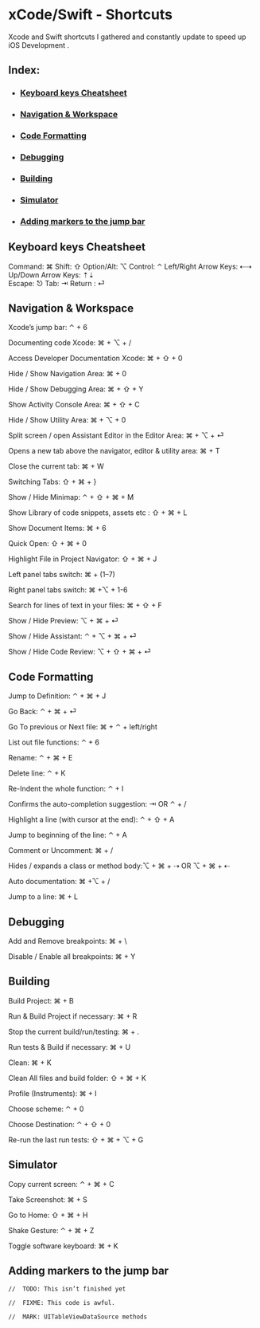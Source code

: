 # xCode/Swift - Shortcuts
Xcode and Swift shortcuts I gathered and constantly update to speed up iOS Development .


## Index:

- ### [Keyboard keys Cheatsheet](#keyboard-keys-cheatsheet)
- ### [Navigation & Workspace](#Navigation-&-Workspace)
- ### [Code Formatting](#Code-Formatting)
- ### [Debugging](#Debugging)
- ### [Building](#Building)
- ### [Simulator](#Simulator)
- ### [Adding markers to the jump bar](#Adding-markers-to-the-jump-bar)


## Keyboard keys Cheatsheet

Command: ⌘ 
Shift: ⇧ 
Option/Alt: ⌥
Control: ⌃ 
Left/Right Arrow Keys: ⇠⇢     
Up/Down Arrow Keys: ⇡⇣     
Escape: ⎋ 
Tab: ⇥
Return : ⏎


## Navigation & Workspace

Xcode’s jump bar: ⌃  + 6

Documenting code Xcode: ⌘ + ⌥ + /

Access Developer Documentation Xcode: ⌘ + ⇧ + 0

Hide / Show Navigation Area: ⌘ + 0

Hide / Show Debugging Area: ⌘ + ⇧ + Y

Show Activity Console Area: ⌘ + ⇧ + C

Hide / Show Utility Area: ⌘ + ⌥ + 0

Split screen / open Assistant Editor in the Editor Area: ⌘ + ⌥ + ⏎

Opens a new tab above the navigator, editor & utility area: ⌘ + T

Close the current tab: ⌘ + W

Switching Tabs: ⇧ + ⌘ + }

Show / Hide Minimap: ⌃ + ⇧ + ⌘ + M

Show Library of code snippets, assets etc : ⇧ + ⌘ + L

Show Document Items: ⌘ + 6

Quick Open: ⇧ + ⌘ + 0

Highlight File in Project Navigator: ⇧ + ⌘ + J

Left panel tabs switch: ⌘ + (1–7)

Right panel tabs switch: ⌘ +⌥ + 1-6

Search for lines of text in your files: ⌘ + ⇧ + F

Show / Hide Preview: ⌥ + ⌘ + ⏎

Show / Hide Assistant: ⌃ + ⌥ + ⌘ + ⏎

Show / Hide Code Review: ⌥ + ⇧ + ⌘ + ⏎


## Code Formatting

Jump to Definition: ⌃ + ⌘ + J

Go Back: ⌃ + ⌘ + ⏎

Go To previous or Next file: ⌘ + ⌃ + left/right

List out file functions: ⌃ + 6

Rename: ⌃ + ⌘ + E

Delete line: ⌃ + K

Re-Indent the whole function: ⌃ + I

Confirms the auto-completion suggestion: ⇥ OR ⌃ + /

Highlight a line (with cursor at the end):  ⌃ + ⇧ + A

Jump to beginning of the line: ⌃ + A

Comment or Uncomment: ⌘ + /

Hides / expands a class or method body:⌥ + ⌘ + ⇢ OR ⌥ + ⌘ + ⇠

Auto documentation: ⌘ +⌥ + /

Jump to a line: ⌘ + L


## Debugging

Add and Remove breakpoints: ⌘ + \

Disable / Enable all breakpoints: ⌘ + Y


##  Building

Build Project: ⌘ + B

Run & Build Project if necessary: ⌘ + R

Stop the current build/run/testing: ⌘ + .

Run tests & Build if necessary: ⌘ + U

Clean: ⌘ + K

Clean All files and build folder: ⇧ + ⌘ + K

Profile (Instruments): ⌘ + I

Choose scheme: ⌃ + 0

Choose Destination: ⌃ + ⇧ + 0

Re-run the last run tests: ⇧ + ⌘ + ⌥ + G


## Simulator

Copy current screen: ⌃ + ⌘ + C

Take Screenshot: ⌘ + S

Go to Home: ⇧ + ⌘ + H

Shake Gesture: ⌃ + ⌘ +  Z

Toggle software keyboard: ⌘ + K


## Adding markers to the jump bar

```
//  TODO: This isn’t finished yet

//  FIXME: This code is awful.

//  MARK: UITableViewDataSource methods
```
